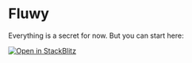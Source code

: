 # Fluwy

Everything is a secret for now. But you can start here:

[![Open in StackBlitz](https://developer.stackblitz.com/img/open_in_stackblitz.svg)](https://stackblitz.com/github/withfluwy/fluwy-starter?file=app/pages/index.yaml)